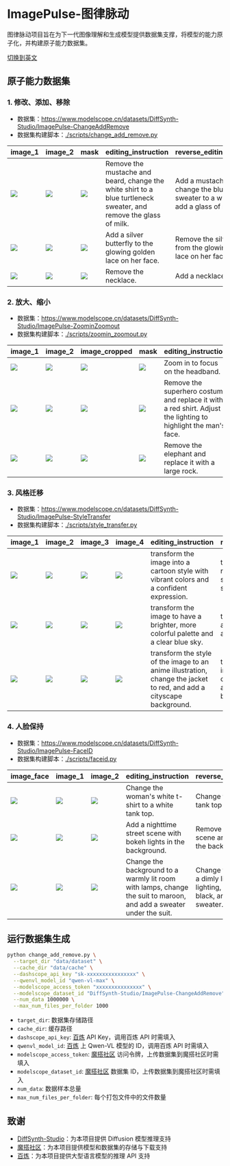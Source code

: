 # ImagePulse-图律脉动

图律脉动项目旨在为下一代图像理解和生成模型提供数据集支撑，将模型的能力原子化，并构建原子能力数据集。

[切换到英文](./README.md)

## 原子能力数据集

### 1. 修改、添加、移除

* 数据集：https://www.modelscope.cn/datasets/DiffSynth-Studio/ImagePulse-ChangeAddRemove
* 数据集构建脚本：[./scripts/change_add_remove.py](./scripts/change_add_remove.py)

|image_1|image_2|mask|editing_instruction|reverse_editing_instruction|
|-|-|-|-|-|
|![](https://www.modelscope.cn/api/v1/datasets/DiffSynth-Studio/ImagePulse-ChangeAddRemove/repo?Revision=master&FilePath=examples%2F1744013120311361245.png&View=true)|![](https://www.modelscope.cn/api/v1/datasets/DiffSynth-Studio/ImagePulse-ChangeAddRemove/repo?Revision=master&FilePath=examples%2F1744013120913689247.png&View=true)|![](https://www.modelscope.cn/api/v1/datasets/DiffSynth-Studio/ImagePulse-ChangeAddRemove/repo?Revision=master&FilePath=examples%2F1744013121479743986.png&View=true)|Remove the mustache and beard, change the white shirt to a blue turtleneck sweater, and remove the glass of milk.|Add a mustache and beard, change the blue turtleneck sweater to a white shirt, and add a glass of milk.|
|![](https://www.modelscope.cn/api/v1/datasets/DiffSynth-Studio/ImagePulse-ChangeAddRemove/repo?Revision=master&FilePath=examples%2F1744015461339152045.png&View=true)|![](https://www.modelscope.cn/api/v1/datasets/DiffSynth-Studio/ImagePulse-ChangeAddRemove/repo?Revision=master&FilePath=examples%2F1744015461913602903.png&View=true)|![](https://www.modelscope.cn/api/v1/datasets/DiffSynth-Studio/ImagePulse-ChangeAddRemove/repo?Revision=master&FilePath=examples%2F1744015462528076745.png&View=true)|Add a silver butterfly to the glowing golden lace on her face.|Remove the silver butterfly from the glowing golden lace on her face.|
|![](https://www.modelscope.cn/api/v1/datasets/DiffSynth-Studio/ImagePulse-ChangeAddRemove/repo?Revision=master&FilePath=examples%2F1744016406622692833.png&View=true)|![](https://www.modelscope.cn/api/v1/datasets/DiffSynth-Studio/ImagePulse-ChangeAddRemove/repo?Revision=master&FilePath=examples%2F1744016406879202494.png&View=true)|![](https://www.modelscope.cn/api/v1/datasets/DiffSynth-Studio/ImagePulse-ChangeAddRemove/repo?Revision=master&FilePath=examples%2F1744016407103807249.png&View=true)|Remove the necklace.|Add a necklace.|

### 2. 放大、缩小

* 数据集：https://www.modelscope.cn/datasets/DiffSynth-Studio/ImagePulse-ZoominZoomout
* 数据集构建脚本：[./scripts/zoomin_zoomout.py](./scripts/zoomin_zoomout.py)

|image_1|image_2|image_cropped|mask|editing_instruction|reverse_editing_instruction|
|-|-|-|-|-|-|
|![](https://www.modelscope.cn/api/v1/datasets/DiffSynth-Studio/ImagePulse-ZoominZoomout/repo?Revision=master&FilePath=examples%2F1744017806213212210.png&View=true)|![](https://www.modelscope.cn/api/v1/datasets/DiffSynth-Studio/ImagePulse-ZoominZoomout/repo?Revision=master&FilePath=examples%2F1744017806661371148.png&View=true)|![](https://www.modelscope.cn/api/v1/datasets/DiffSynth-Studio/ImagePulse-ZoominZoomout/repo?Revision=master&FilePath=examples%2F1744017807087521895.png&View=true)|![](https://www.modelscope.cn/api/v1/datasets/DiffSynth-Studio/ImagePulse-ZoominZoomout/repo?Revision=master&FilePath=examples%2F1744017807158059796.png&View=true)|Zoom in to focus on the headband.|Zoom out to show the full view of the anime girl.|
|![](https://www.modelscope.cn/api/v1/datasets/DiffSynth-Studio/ImagePulse-ZoominZoomout/repo?Revision=master&FilePath=examples%2F1744018155020381346.png&View=true)|![](https://www.modelscope.cn/api/v1/datasets/DiffSynth-Studio/ImagePulse-ZoominZoomout/repo?Revision=master&FilePath=examples%2F1744018155427860250.png&View=true)|![](https://www.modelscope.cn/api/v1/datasets/DiffSynth-Studio/ImagePulse-ZoominZoomout/repo?Revision=master&FilePath=examples%2F1744018155855043024.png&View=true)|![](https://www.modelscope.cn/api/v1/datasets/DiffSynth-Studio/ImagePulse-ZoominZoomout/repo?Revision=master&FilePath=examples%2F1744018156047318211.png&View=true)|Remove the superhero costume and replace it with a red shirt. Adjust the lighting to highlight the man's face.|Add a superhero costume with a red and yellow emblem on the chest and a red cape. Adjust the lighting to emphasize the costume.|
|![](https://www.modelscope.cn/api/v1/datasets/DiffSynth-Studio/ImagePulse-ZoominZoomout/repo?Revision=master&FilePath=examples%2F1744022952566167918.png&View=true)|![](https://www.modelscope.cn/api/v1/datasets/DiffSynth-Studio/ImagePulse-ZoominZoomout/repo?Revision=master&FilePath=examples%2F1744022953056227755.png&View=true)|![](https://www.modelscope.cn/api/v1/datasets/DiffSynth-Studio/ImagePulse-ZoominZoomout/repo?Revision=master&FilePath=examples%2F1744022953542855348.png&View=true)|![](https://www.modelscope.cn/api/v1/datasets/DiffSynth-Studio/ImagePulse-ZoominZoomout/repo?Revision=master&FilePath=examples%2F1744022953578925049.png&View=true)|Remove the elephant and replace it with a large rock.|Replace the large rock with an elephant.|

### 3. 风格迁移

* 数据集：https://www.modelscope.cn/datasets/DiffSynth-Studio/ImagePulse-StyleTransfer
* 数据集构建脚本：[./scripts/style_transfer.py](./scripts/style_transfer.py)

|image_1|image_2|image_3|image_4|editing_instruction|reverse_editing_instruction|
|-|-|-|-|-|-|
|![](https://www.modelscope.cn/api/v1/datasets/DiffSynth-Studio/ImagePulse-StyleTransfer/repo?Revision=master&FilePath=examples%2F1744027631796853160.png&View=true)|![](https://www.modelscope.cn/api/v1/datasets/DiffSynth-Studio/ImagePulse-StyleTransfer/repo?Revision=master&FilePath=examples%2F1744027632264796657.png&View=true)|![](https://www.modelscope.cn/api/v1/datasets/DiffSynth-Studio/ImagePulse-StyleTransfer/repo?Revision=master&FilePath=examples%2F1744027632584051560.png&View=true)|![](https://www.modelscope.cn/api/v1/datasets/DiffSynth-Studio/ImagePulse-StyleTransfer/repo?Revision=master&FilePath=examples%2F1744027633022068239.png&View=true)|transform the image into a cartoon style with vibrant colors and a confident expression.|transform the image into a realistic portrait with a serious expression and subtle lighting.|
|![](https://www.modelscope.cn/api/v1/datasets/DiffSynth-Studio/ImagePulse-StyleTransfer/repo?Revision=master&FilePath=examples%2F1744031879395794851.png&View=true)|![](https://www.modelscope.cn/api/v1/datasets/DiffSynth-Studio/ImagePulse-StyleTransfer/repo?Revision=master&FilePath=examples%2F1744031879898078896.png&View=true)|![](https://www.modelscope.cn/api/v1/datasets/DiffSynth-Studio/ImagePulse-StyleTransfer/repo?Revision=master&FilePath=examples%2F1744031880408740400.png&View=true)|![](https://www.modelscope.cn/api/v1/datasets/DiffSynth-Studio/ImagePulse-StyleTransfer/repo?Revision=master&FilePath=examples%2F1744031880783716279.png&View=true)|transform the image to have a brighter, more colorful palette and a clear blue sky.|transform the image to have a more muted color palette and an overcast sky.|
|![](https://www.modelscope.cn/api/v1/datasets/DiffSynth-Studio/ImagePulse-StyleTransfer/repo?Revision=master&FilePath=examples%2F1744050264122532325.png&View=true)|![](https://www.modelscope.cn/api/v1/datasets/DiffSynth-Studio/ImagePulse-StyleTransfer/repo?Revision=master&FilePath=examples%2F1744050264640221066.png&View=true)|![](https://www.modelscope.cn/api/v1/datasets/DiffSynth-Studio/ImagePulse-StyleTransfer/repo?Revision=master&FilePath=examples%2F1744050265127669284.png&View=true)|![](https://www.modelscope.cn/api/v1/datasets/DiffSynth-Studio/ImagePulse-StyleTransfer/repo?Revision=master&FilePath=examples%2F1744050265613174226.png&View=true)|transform the style of the image to an anime illustration, change the jacket to red, and add a cityscape background.|transform the style of the image to a digital painting, change the jacket to black, and remove the cityscape background.|

### 4. 人脸保持

* 数据集：https://www.modelscope.cn/datasets/DiffSynth-Studio/ImagePulse-FaceID
* 数据集构建脚本：[./scripts/faceid.py](./scripts/faceid.py)

|image_face|image_1|image_2|editing_instruction|reverse_editing_instruction|
|-|-|-|-|-|
|![](https://www.modelscope.cn/api/v1/datasets/DiffSynth-Studio/ImagePulse-FaceID/repo?Revision=master&FilePath=examples%2F1744256330927573006.png&View=true)|![](https://www.modelscope.cn/api/v1/datasets/DiffSynth-Studio/ImagePulse-FaceID/repo?Revision=master&FilePath=examples%2F1744256330957069063.png&View=true)|![](https://www.modelscope.cn/api/v1/datasets/DiffSynth-Studio/ImagePulse-FaceID/repo?Revision=master&FilePath=examples%2F1744256331450025822.png&View=true)|Change the woman's white t-shirt to a white tank top.|Change the woman's white tank top to a white t-shirt.|
|![](https://www.modelscope.cn/api/v1/datasets/DiffSynth-Studio/ImagePulse-FaceID/repo?Revision=master&FilePath=examples%2F1744259490418252494.png&View=true)|![](https://www.modelscope.cn/api/v1/datasets/DiffSynth-Studio/ImagePulse-FaceID/repo?Revision=master&FilePath=examples%2F1744258428429085213.png&View=true)|![](https://www.modelscope.cn/api/v1/datasets/DiffSynth-Studio/ImagePulse-FaceID/repo?Revision=master&FilePath=examples%2F1744258428839634350.png&View=true)|Add a nighttime street scene with bokeh lights in the background.|Remove the nighttime street scene and bokeh lights from the background.|
|![](https://www.modelscope.cn/api/v1/datasets/DiffSynth-Studio/ImagePulse-FaceID/repo?Revision=master&FilePath=examples%2F1744259490418252494.png&View=true)|![](https://www.modelscope.cn/api/v1/datasets/DiffSynth-Studio/ImagePulse-FaceID/repo?Revision=master&FilePath=examples%2F1744259490442746082.png&View=true)|![](https://www.modelscope.cn/api/v1/datasets/DiffSynth-Studio/ImagePulse-FaceID/repo?Revision=master&FilePath=examples%2F1744259490835883304.png&View=true)|Change the background to a warmly lit room with lamps, change the suit to maroon, and add a sweater under the suit.|Change the background to a dimly lit room with red lighting, change the suit to black, and remove the sweater.|

## 运行数据集生成

```bash
python change_add_remove.py \
  --target_dir "data/dataset" \
  --cache_dir "data/cache" \
  --dashscope_api_key "sk-xxxxxxxxxxxxxxxx" \
  --qwenvl_model_id "qwen-vl-max" \
  --modelscope_access_token "xxxxxxxxxxxxxxx" \
  --modelscope_dataset_id "DiffSynth-Studio/ImagePulse-ChangeAddRemove" \
  --num_data 1000000 \
  --max_num_files_per_folder 1000
```

* `target_dir`: 数据集存储路径
* `cache_dir`: 缓存路径
* `dashscope_api_key`: [百炼](https://bailian.console.aliyun.com/#/home) API Key，调用百炼 API 时需填入
* `qwenvl_model_id`: [百炼](https://bailian.console.aliyun.com/#/home) 上 Qwen-VL 模型的 ID，调用百炼 API 时需填入
* `modelscope_access_token`: [魔搭社区](https://modelscope.cn/my/myaccesstoken) 访问令牌，上传数据集到魔搭社区时需填入
* `modelscope_dataset_id`: [魔搭社区](https://modelscope.cn) 数据集 ID，上传数据集到魔搭社区时需填入
* `num_data`: 数据样本总量
* `max_num_files_per_folder`: 每个打包文件中的文件数量

## 致谢

* [DiffSynth-Studio](https://github.com/modelscope/DiffSynth-Studio)：为本项目提供 Diffusion 模型推理支持
* [魔搭社区](https://modelscope.cn)：为本项目提供模型和数据集的存储与下载支持
* [百炼](https://bailian.console.aliyun.com/#/home)：为本项目提供大型语言模型的推理 API 支持
